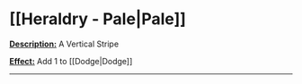 # [[Heraldry - Pale|Pale]]
<u>**Description:**</u> A Vertical Stripe

<u>**Effect:**</u>   Add 1 to [[Dodge|Dodge]]

---